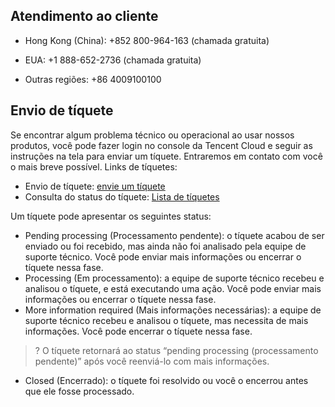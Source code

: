 ## Atendimento ao cliente
- Hong Kong (China): +852 800-964-163 (chamada gratuita)

- EUA: +1 888-652-2736 (chamada gratuita)

- Outras regiões: +86 4009100100

## Envio de tíquete
Se encontrar algum problema técnico ou operacional ao usar nossos produtos, você pode fazer login no console da Tencent Cloud e seguir as instruções na tela para enviar um tíquete. Entraremos em contato com você o mais breve possível.
Links de tíquetes:
- Envio de tíquete: [envie um tíquete](https://console.cloud.tencent.com/workorder/category)
- Consulta do status do tíquete: [Lista de tíquetes](https://console.cloud.tencent.com/workorder)

Um tíquete pode apresentar os seguintes status:
- Pending processing (Processamento pendente): o tíquete acabou de ser enviado ou foi recebido, mas ainda não foi analisado pela equipe de suporte técnico. Você pode enviar mais informações ou encerrar o tíquete nessa fase.
- Processing (Em processamento): a equipe de suporte técnico recebeu e analisou o tíquete, e está executando uma ação. Você pode enviar mais informações ou encerrar o tíquete nessa fase.
- More information required (Mais informações necessárias): a equipe de suporte técnico recebeu e analisou o tíquete, mas necessita de mais informações. Você pode encerrar o tíquete nessa fase.
 >? O tíquete retornará ao status “pending processing (processamento pendente)” após você reenviá-lo com mais informações.
 >
- Closed (Encerrado): o tíquete foi resolvido ou você o encerrou antes que ele fosse processado.



